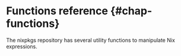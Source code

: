 # Functions reference {#chap-functions}

The nixpkgs repository has several utility functions to manipulate Nix expressions.
